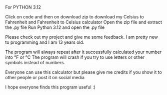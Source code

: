 For PYTHON 3.12

Click on code and then on download zip to download my Celsius to Fahrenheit and Fahrenheit to Celsius calculator
Open the zip file and extract the .py file
Run Python 3.12 and open the .py file


Please check out my project and give me some feedback.
I am pretty new to programming and I am 13 years old.

The program will always repeat after it successfully calculated your number into °F or °C
The program will crash if you try to use letters or other symbols instead of numbers.

Everyone can use this calculator but please give me credits if you show it to other people or post it on social media

I hope everyone finds this program useful :) 
